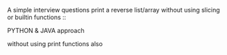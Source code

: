 A simple interview questions print a reverse list/array without using slicing or builtin functions ::

PYTHON & JAVA approach 

without using print functions also
